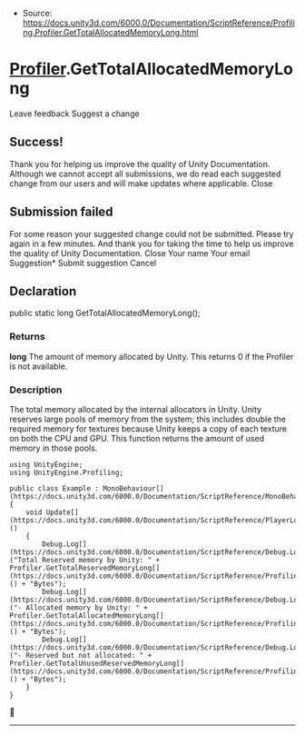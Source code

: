 * Source: https://docs.unity3d.com/6000.0/Documentation/ScriptReference/Profiling.Profiler.GetTotalAllocatedMemoryLong.html

#  [Profiler](https://docs.unity3d.com/6000.0/Documentation/ScriptReference/Profiling.Profiler.html).GetTotalAllocatedMemoryLong
Leave feedback
Suggest a change
## Success!
Thank you for helping us improve the quality of Unity Documentation. Although we cannot accept all submissions, we do read each suggested change from our users and will make updates where applicable.
Close
## Submission failed
For some reason your suggested change could not be submitted. Please <a>try again</a> in a few minutes. And thank you for taking the time to help us improve the quality of Unity Documentation.
Close
Your name Your email Suggestion* Submit suggestion
Cancel
## Declaration
public static long GetTotalAllocatedMemoryLong(); 
### Returns
**long** The amount of memory allocated by Unity. This returns 0 if the Profiler is not available. 
### Description
The total memory allocated by the internal allocators in Unity. Unity reserves large pools of memory from the system; this includes double the required memory for textures because Unity keeps a copy of each texture on both the CPU and GPU. This function returns the amount of used memory in those pools.
```
using UnityEngine;
using UnityEngine.Profiling;  
  
public class Example : MonoBehaviour[](https://docs.unity3d.com/6000.0/Documentation/ScriptReference/MonoBehaviour.html)
{
    void Update[](https://docs.unity3d.com/6000.0/Documentation/ScriptReference/PlayerLoop.Update.html)()
    {
        Debug.Log[](https://docs.unity3d.com/6000.0/Documentation/ScriptReference/Debug.Log.html)("Total Reserved memory by Unity: " + Profiler.GetTotalReservedMemoryLong[](https://docs.unity3d.com/6000.0/Documentation/ScriptReference/Profiling.Profiler.GetTotalReservedMemoryLong.html)() + "Bytes");
        Debug.Log[](https://docs.unity3d.com/6000.0/Documentation/ScriptReference/Debug.Log.html)("- Allocated memory by Unity: " + Profiler.GetTotalAllocatedMemoryLong[](https://docs.unity3d.com/6000.0/Documentation/ScriptReference/Profiling.Profiler.GetTotalAllocatedMemoryLong.html)() + "Bytes");
        Debug.Log[](https://docs.unity3d.com/6000.0/Documentation/ScriptReference/Debug.Log.html)("- Reserved but not allocated: " + Profiler.GetTotalUnusedReservedMemoryLong[](https://docs.unity3d.com/6000.0/Documentation/ScriptReference/Profiling.Profiler.GetTotalUnusedReservedMemoryLong.html)() + "Bytes");
    }
}

```

* * *
